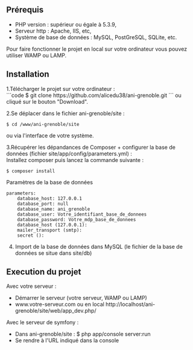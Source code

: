 <h2>Prérequis</h2>
<ul>
<li>PHP version : supérieur ou égale à 5.3.9,</li>
<li>Serveur http : Apache, IIS, etc,</li>
<li>Système de base de données : MySQL, PostGreSQL, SQLite, etc.</li>
</ul>

Pour faire fonctionner le projet en local sur votre ordinateur vous pouvez utiliser WAMP ou LAMP.

<h2>Installation</h2>
1.Télécharger le projet sur votre ordinateur :</br>
```code
$ git clone https://github.com/alicedu38/ani-grenoble.git 
```
ou cliqué sur le bouton "Download".

2.Se déplacer dans le fichier ani-grenoble/site :</br>
```code
$ cd /www/ani-grenoble/site 
```
ou via l'interface de votre système.

3.Récupérer les dépandances de Composer + configurer la base de données (fichier site/app/config/parameters.yml) :</br>
Installez composer puis lancez la commande suivante :
```code
$ composer install
```
Paramètres de la base de données
```code
parameters:
    database_host: 127.0.0.1
    database_port: null
    database_name: ani_grenoble
    database_user: Votre_identifiant_base_de_donnees
    database_password: Votre_mdp_base_de_donnees
    database_host (127.0.0.1):
    mailer_transport (smtp):
    secret ():
```

4. Import de la base de données dans MySQL (le fichier de la base de données se situe dans site/db)
    
<h2>Execution du projet</h2>
Avec votre serveur : </br>
<ul>
<li>Démarrer le serveur (votre serveur, WAMP ou LAMP)</li>
<li>www.votre-serveur.com ou en local http://localhost/ani-grenoble/site/web/app_dev.php/ </li>
</ul>

Avec le serveur de symfony : </br>
<ul>
<li>Dans ani-grenoble/site : $ php app/console server:run</li>
<li>Se rendre à l'URL indiqué dans la console</li>
</ul>


